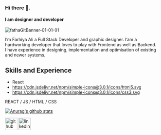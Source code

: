 ### Hi there 👋.
#### I am designer and developer

![fathaGitBanner-01-01-01](https://user-images.githubusercontent.com/54309710/102718127-cd58eb00-42e6-11eb-9640-9b357ed2ed63.png)


I’m Farhiya Ali a Full Stack Developer and graphic designer. I’am a hardworking developer that loves to play with Frontend as well as Backend. I have experience in designing, implementation and optimisation of existing and newer systems.

## Skills and Experience 
* React 
* https://cdn.jsdelivr.net/npm/simple-icons@3.0.1/icons/html5.svg
* https://cdn.jsdelivr.net/npm/simple-icons@3.0.1/icons/css3.svg

REACT / JS / HTML / CSS


[![Anurag's github stats](https://github-readme-stats.vercel.app/api?username=fabaal)](https://github.com/anuraghazra/github-readme-stats)


[<img src='https://cdn.jsdelivr.net/npm/simple-icons@3.0.1/icons/github.svg' alt='github' height='40'>](https://github.com/https://github.com/fabaal)  [<img src='https://cdn.jsdelivr.net/npm/simple-icons@3.0.1/icons/linkedin.svg' alt='linkedin' height='40'>](https://www.linkedin.com/in/https://www.linkedin.com/in/farhiyaaaa//) 


